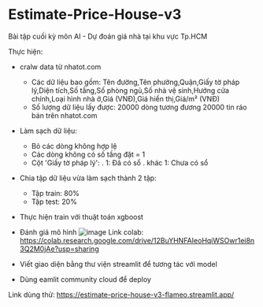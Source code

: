 # Estimate-Price-House-v3
Bài tập cuối kỳ môn AI - Dự đoán giá nhà tại khu vực Tp.HCM

Thực hiện: 
  - cralw data từ nhatot.com
    + Các dữ liệu bao gồm: Tên đường,Tên phường,Quận,Giấy tờ pháp lý,Diện tích,Số tầng,Số phòng ngủ,Số nhà vệ sinh,Hướng cửa chính,Loại hình nhà ở,Giá (VNĐ),Giá hiển thị,Giá/m² (VNĐ)
    + Số lượng dữ liệu lấy được: 20000 dòng tương đương 20000 tin ráo bán trên nhatot.com
  - Làm sạch dữ liệu:
    + Bỏ các dòng không hợp lệ
    + Các dòng không có số tầng đặt = 1
    + Cột 'Giấy tờ pháp lý':
      . 1: Đã có sổ
      . khác 1: Chưa có sổ
  - Chia tập dữ liệu vừa làm sạch thành 2 tập:
    + Tập train: 80%
    + Tập test: 20%
  - Thực hiện train với thuật toán xgboost
  - Đánh giá mô hình
    ![image](https://github.com/user-attachments/assets/419e2cf2-ddb2-4e3c-8a47-000c2b373c7d)
Link colab: https://colab.research.google.com/drive/12BuYHNFAIeoHqiWSOwr1ei8n3Q2M0jAe?usp=sharing

  - Viết giao diện bằng thư viện streamlit để tương tác với model
  - Dùng eamlit community cloud để deploy
    
Link dùng thử: https://estimate-price-house-v3-flameo.streamlit.app/
